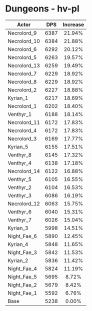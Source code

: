 # Dungeons - hv-pl
| Actor | DPS | Increase |
|---|:---:|:---:|
|Necrolord_9|6387|21.94%|
|Necrolord_10|6384|21.88%|
|Necrolord_6|6292|20.12%|
|Necrolord_5|6263|19.57%|
|Necrolord_13|6259|19.49%|
|Necrolord_7|6229|18.92%|
|Necrolord_8|6229|18.92%|
|Necrolord_2|6227|18.88%|
|Kyrian_1|6217|18.69%|
|Necrolord_1|6202|18.40%|
|Venthyr_1|6188|18.14%|
|Necrolord_11|6172|17.83%|
|Necrolord_4|6172|17.83%|
|Necrolord_3|6169|17.77%|
|Kyrian_5|6155|17.51%|
|Venthyr_8|6145|17.32%|
|Venthyr_4|6138|17.18%|
|Necrolord_14|6122|16.88%|
|Venthyr_5|6105|16.55%|
|Venthyr_2|6104|16.53%|
|Venthyr_3|6086|16.19%|
|Necrolord_12|6063|15.75%|
|Venthyr_6|6040|15.31%|
|Venthyr_7|6026|15.04%|
|Kyrian_3|5998|14.51%|
|Night_Fae_6|5890|12.45%|
|Kyrian_4|5848|11.65%|
|Night_Fae_3|5842|11.53%|
|Kyrian_2|5836|11.42%|
|Night_Fae_4|5824|11.19%|
|Night_Fae_5|5695|8.72%|
|Night_Fae_2|5679|8.42%|
|Night_Fae_1|5592|6.76%|
|Base|5238|0.00%|

